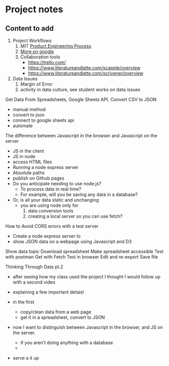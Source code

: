 

# Project notes


## Content to add

1. Project Workflows
    1. MIT [Product Engineering Process](https://web.mit.edu/2.009/www/project/projectWorkflow.html)
    1. [More on google](https://www.google.com/search?q=developer%20workflows&tbm=isch&safe=off&tbs=rimg:CVkeOa3aHmx9YXKocheSM3kv&bih=1066&biw=1920&rlz=1C5CHFA_enUS903US909&hl=en&sa=X&ved=0CAIQrnZqFwoTCJiNgrqMpvACFQAAAAAdAAAAABAW#imgrc=yRI8meETsK-lNM)
    1. Collaboration tools
        - https://trello.com/
        - https://www.literatureandlatte.com/scapple/overview
        - https://www.literatureandlatte.com/scrivener/overview
1. Data Issues
    1. Margin of Error
      1. activity in data culture, see student works on data issues










Get Data From Spreadsheets, Google Sheets API, Convert CSV to JSON

- manual method
- convert to json
- connect to google sheets api
- automate



The difference between Javascript in the browser and Javascript on the server

- JS in the client
- JS in node
- access HTML files
- Running a node express server
- Absolute paths
- publish on Github pages
- Do you anticipate needing to use node.js?
	- To process data in real time?
	- For example, will you be saving any data in a database?
- Or, is all your data static and unchanging
	- you are using node only for
		1) data conversion tools
		2) creating a local server so you can use fetch?




How to Avoid CORS errors with a test server

- Create a node express server to
- show JSON data on a webpage using Javascript and D3









Show data topic
Download spreadsheet
Make spreadsheet accessible
Test with postman
Get with Fetch
Test in browser
Edit and re-export
Save file







Thinking Through Data pt.2
- after seeing how my class used the project I thought I would follow up with a second video
- explaining a few important detaisl
- in the first
	- copy/clean data from a web page
	- get it in a spreadsheet, convert to JSON

- now I want to distinguish between Javascript in the browser, and JS on the server.
	- if you aren't doing anything with a database
	-
- serve a it up
